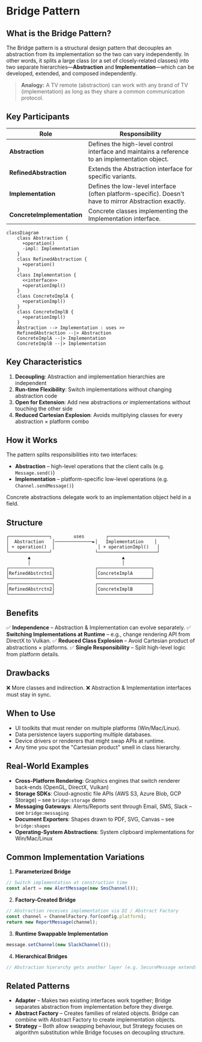 # Bridge Pattern

## What is the Bridge Pattern?

The Bridge pattern is a structural design pattern that decouples an abstraction from its implementation so the two can vary independently.  In other words, it splits a large class (or a set of closely-related classes) into two separate hierarchies—**Abstraction** and **Implementation**—which can be developed, extended, and composed independently.

> **Analogy:** A TV remote (abstraction) can work with any brand of TV (implementation) as long as they share a common communication protocol.

## Key Participants

| Role            | Responsibility |
|-----------------|----------------|
| **Abstraction** | Defines the high-level control interface and maintains a reference to an implementation object. |
| **RefinedAbstraction** | Extends the Abstraction interface for specific variants. |
| **Implementation** | Defines the low-level interface (often platform-specific).  Doesn't have to mirror Abstraction exactly. |
| **ConcreteImplementation** | Concrete classes implementing the Implementation interface. |

```mermaid
classDiagram
    class Abstraction {
      +operation()
      -impl: Implementation
    }
    class RefinedAbstraction {
      +operation()
    }
    class Implementation {
      <<interface>>
      +operationImpl()
    }
    class ConcreteImplA {
      +operationImpl()
    }
    class ConcreteImplB {
      +operationImpl()
    }
    Abstraction --> Implementation : uses >>
    RefinedAbstraction --|> Abstraction
    ConcreteImplA --|> Implementation
    ConcreteImplB --|> Implementation
```

## Key Characteristics

1. **Decoupling**: Abstraction and implementation hierarchies are independent
2. **Run-time Flexibility**: Switch implementations without changing abstraction code
3. **Open for Extension**: Add new abstractions _or_ implementations without touching the other side
4. **Reduced Cartesian Explosion**: Avoids multiplying classes for every abstraction × platform combo

## How it Works

The pattern splits responsibilities into two interfaces:

- **Abstraction** – high-level operations that the client calls (e.g. `Message.send()`)
- **Implementation** – platform-specific low-level operations (e.g. `Channel.sendMessage()`)

Concrete abstractions delegate work to an implementation object held in a field.

## Structure

```
┌───────────────┐        uses        ┌──────────────────────┐
│  Abstraction   │──────────────►│   Implementation    │
│ + operation()  │                │ + operationImpl()   │
└───────────────┘                └──────────────────────┘
        ▲                                  ▲
        │                                  │
┌────────────────┐               ┌────────────────────┐
│RefinedAbstrctn1│               │ConcreteImplA       │
└────────────────┘               └────────────────────┘
┌────────────────┐               ┌────────────────────┐
│RefinedAbstrctn2│               │ConcreteImplB       │
└────────────────┘               └────────────────────┘
```

## Benefits

✅ **Independence** – Abstraction & Implementation can evolve separately.
✅ **Switching Implementations at Runtime** – e.g., change rendering API from DirectX to Vulkan.
✅ **Reduced Class Explosion** – Avoid Cartesian product of abstractions × platforms.
✅ **Single Responsibility** – Split high-level logic from platform details.

## Drawbacks

❌ More classes and indirection.
❌ Abstraction & Implementation interfaces must stay in sync.

## When to Use

* UI toolkits that must render on multiple platforms (Win/Mac/Linux).
* Data persistence layers supporting multiple databases.
* Device drivers or renderers that might swap APIs at runtime.
* Any time you spot the "Cartesian product" smell in class hierarchy.

## Real-World Examples

- **Cross-Platform Rendering**: Graphics engines that switch renderer back-ends (OpenGL, DirectX, Vulkan)
- **Storage SDKs**: Cloud-agnostic file APIs (AWS S3, Azure Blob, GCP Storage) – see `bridge:storage` demo
- **Messaging Gateways**: Alerts/Reports sent through Email, SMS, Slack – see `bridge:messaging`
- **Document Exporters**: Shapes drawn to PDF, SVG, Canvas – see `bridge:shapes`
- **Operating-System Abstractions**: System clipboard implementations for Win/Mac/Linux

## Common Implementation Variations

1. **Parameterized Bridge**
```typescript
// Switch implementation at construction time
const alert = new AlertMessage(new SmsChannel());
```
2. **Factory-Created Bridge**
```typescript
// Abstraction receives implementation via DI / Abstract Factory
const channel = ChannelFactory.for(config.platform);
return new ReportMessage(channel);
```
3. **Runtime Swappable Implementation**
```typescript
message.setChannel(new SlackChannel());
```
4. **Hierarchical Bridges**
```typescript
// Abstraction hierarchy gets another layer (e.g. SecureMessage extends Message)
```

## Related Patterns

* **Adapter** – Makes two existing interfaces work together; Bridge separates abstraction from implementation before they diverge.
* **Abstract Factory** – Creates families of related objects. Bridge can combine with Abstract Factory to create implementation objects.
* **Strategy** – Both allow swapping behaviour, but Strategy focuses on algorithm substitution while Bridge focuses on decoupling structure.

